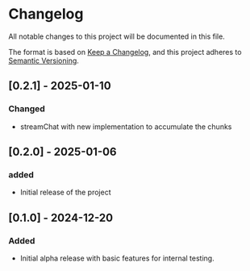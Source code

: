 # Changelog

All notable changes to this project will be documented in this file.

The format is based on [Keep a Changelog](https://keepachangelog.com/en/1.0.0/), 
and this project adheres to [Semantic Versioning](https://semver.org/spec/v2.0.0.html).

## [0.2.1] - 2025-01-10
### Changed
- streamChat with new implementation to accumulate the chunks

## [0.2.0] - 2025-01-06
### added
- Initial release of the project

## [0.1.0] - 2024-12-20
### Added
- Initial alpha release with basic features for internal testing.